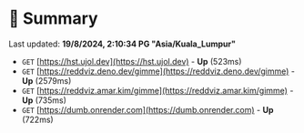 # 📖 Summary
Last updated: **19/8/2024, 2:10:34 PG "Asia/Kuala_Lumpur"**

- `GET` [https://hst.ujol.dev](https://hst.ujol.dev) - **Up** (523ms)
- `GET` [https://reddviz.deno.dev/gimme](https://reddviz.deno.dev/gimme) - **Up** (2579ms)
- `GET` [https://reddviz.amar.kim/gimme](https://reddviz.amar.kim/gimme) - **Up** (735ms)
- `GET` [https://dumb.onrender.com](https://dumb.onrender.com) - **Up** (722ms)
